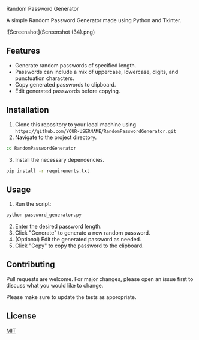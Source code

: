  Random Password Generator

A simple Random Password Generator made using Python and Tkinter.

![Screenshot](Screenshot (34).png)

## Features
- Generate random passwords of specified length.
- Passwords can include a mix of uppercase, lowercase, digits, and punctuation characters.
- Copy generated passwords to clipboard.
- Edit generated passwords before copying.

## Installation

1. Clone this repository to your local machine using `https://github.com/YOUR-USERNAME/RandomPasswordGenerator.git`
2. Navigate to the project directory.
```bash
cd RandomPasswordGenerator
```
3. Install the necessary dependencies.
```bash
pip install -r requirements.txt
```

## Usage

1. Run the script:
```bash
python password_generator.py
```
2. Enter the desired password length.
3. Click "Generate" to generate a new random password.
4. (Optional) Edit the generated password as needed.
5. Click "Copy" to copy the password to the clipboard.

## Contributing
Pull requests are welcome. For major changes, please open an issue first to discuss what you would like to change.

Please make sure to update the tests as appropriate.

## License
[MIT](https://choosealicense.com/licenses/mit/)


